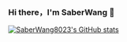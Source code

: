 ### Hi there，I'm SaberWang 👋

[![SaberWang8023's GitHub stats](https://github-readme-stats.vercel.app/api?username=SaberWang8023&show_icons=true&count_private=true)](https://github.com/anuraghazra/github-readme-stats)

<!--
**SaberWang8023/SaberWang8023** is a ✨ _special_ ✨ repository because its `README.md` (this file) appears on your GitHub profile.

Here are some ideas to get you started:

- 🔭 I’m currently working on ...
- 🌱 I’m currently learning ...
- 👯 I’m looking to collaborate on ...
- 🤔 I’m looking for help with ...
- 💬 Ask me about ...
- 📫 How to reach me: ...
- 😄 Pronouns: ...
- ⚡ Fun fact: ...
-->
